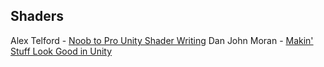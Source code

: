 Shaders
-------
Alex Telford - [Noob to Pro Unity Shader Writing](https://youtu.be/-q2GxmLOIcw)
Dan John Moran - [Makin' Stuff Look Good in Unity](https://www.youtube.com/channel/UCEklP9iLcpExB8vp_fWQseg)